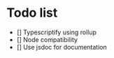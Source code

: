 # Todo list

- [] Typescriptify using rollup
- [] Node compatibility
- [] Use jsdoc for documentation
